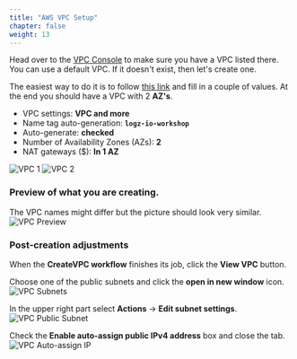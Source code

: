 ```yaml
---
title: "AWS VPC Setup"
chapter: false
weight: 13
---
```


Head over to the [VPC Console](https://console.aws.amazon.com/vpc/home) to make sure you have a VPC listed there. You can use a default VPC. If it doesn't exist, then let's create one.

The easiest way to do it is to follow 
[this link](https://console.aws.amazon.com/vpcconsole/home?CreateVpc:createMode=vpcWithResources&region=us-east-1#CreateVpc:createMode=vpcWithResources)
and fill in a couple of values. At the end you should have a VPC with 2 **AZ's**.

- VPC settings: **VPC and more**
- Name tag auto-generation: **`logz-io-workshop`**
- Auto-generate: **checked**
- Number of Availability Zones (AZs): **2**
- NAT gateways ($): **In 1 AZ**

![VPC 1](/images/prerequisites/aws-vpc-1.png)
![VPC 2](/images/prerequisites/aws-vpc-2.png)

### Preview of what you are creating.

The VPC names might differ but the picture should look very similar.
![VPC Preview](/images/prerequisites/aws-vpc-preview.png)

### Post-creation adjustments

When the **CreateVPC workflow** finishes its job, click the **View VPC** button.

Choose one of the public subnets and click the **open in new window** icon.
![VPC Subnets](/images/prerequisites/aws-vpc-subnets.png)

In the upper right part select **Actions** -> **Edit subnet settings**.
![VPC Public Subnet](/images/prerequisites/aws-vpc-public-subnet.png)

Check the **Enable auto-assign public IPv4 address** box and close the tab.
![VPC Auto-assign IP](/images/prerequisites/aws-vpc-auto-assign.png)